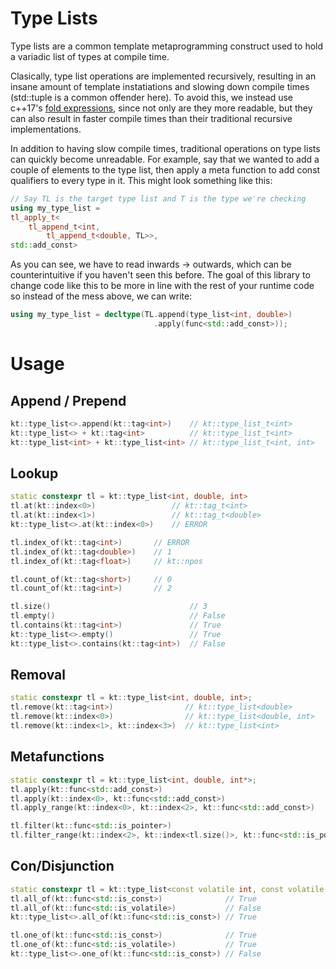# Type Lists

Type lists are a common template metaprogramming construct used to hold a variadic list of types at compile time.

Clasically, type list operations are implemented recursively, resulting in an insane amount of template instatiations and slowing down compile times (std::tuple is a common offender here). To avoid this, we instead use c++17's [fold expressions](https://en.cppreference.com/w/cpp/language/fold), since not only are they more readable, but they can also result in faster compile times than their traditional recursive implementations.

In addition to having slow compile times, traditional operations on type lists can quickly become unreadable. For example, say that we wanted to add a couple of elements to the type list, then apply a meta function to add const qualifiers to every type in it. This might look something like this:
```cxx
// Say TL is the target type list and T is the type we're checking
using my_type_list = 
tl_apply_t<
    tl_append_t<int, 
        tl_append_t<double, TL>>, 
std::add_const>
```
As you can see, we have to read inwards -> outwards, which can be counterintuitive if you haven't seen this before. The goal of this library to change code like this to be more in line with the rest of your runtime code so instead of the mess above, we can write:
```cxx
using my_type_list = decltype(TL.append(type_list<int, double>)
                                .apply(func<std::add_const>));
```

# Usage

## Append / Prepend
```cxx
kt::type_list<>.append(kt::tag<int>)    // kt::type_list_t<int>
kt::type_list<> + kt::tag<int>          // kt::type_list_t<int>
kt::type_list<int> + kt::type_list<int> // kt::type_list_t<int, int>
```

## Lookup
```cxx
static constexpr tl = kt::type_list<int, double, int>
tl.at(kt::index<0>)                 // kt::tag_t<int>
tl.at(kt::index<1>)                 // kt::tag_t<double>
kt::type_list<>.at(kt::index<0>)    // ERROR

tl.index_of(kt::tag<int>)       // ERROR
tl.index_of(kt::tag<double>)    // 1
tl.index_of(kt::tag<float>)     // kt::npos

tl.count_of(kt::tag<short>)     // 0
tl.count_of(kt::tag<int>)       // 2

tl.size()                               // 3
tl.empty()                              // False
tl.contains(kt::tag<int>)               // True
kt::type_list<>.empty()                 // True
kt::type_list<>.contains(kt::tag<int>)  // False
```

## Removal
```cxx
static constexpr tl = kt::type_list<int, double, int>;
tl.remove(kt::tag<int>)                // kt::type_list<double>
tl.remove(kt::index<0>)                // kt::type_list<double, int>
tl.remove(kt::index<1>, kt::index<3>)  // kt::type_list<int>
```

## Metafunctions
```cxx
static constexpr tl = kt::type_list<int, double, int*>;
tl.apply(kt::func<std::add_const>)                                      // kt::type_list<const int, const double, int* const>
tl.apply(kt::index<0>, kt::func<std::add_const>)                        // kt::type_list<const int, double, int*>
tl.apply_range(kt::index<0>, kt::index<2>, kt::func<std::add_const>)    // kt::type_list<const int, const double, int* const>

tl.filter(kt::func<std::is_pointer>)                                            // kt::type_list<int*>
tl.filter_range(kt::index<2>, kt::index<tl.size()>, kt::func<std::is_pointer>)  // kt::type_list<int, double, int*>
```

## Con/Disjunction
```cxx
static constexpr tl = kt::type_list<const volatile int, const volatile double, const float>;
tl.all_of(kt::func<std::is_const>)              // True
tl.all_of(kt::func<std::is_volatile>)           // False
kt::type_list<>.all_of(kt::func<std::is_const>) // True

tl.one_of(kt::func<std::is_const>)              // True
tl.one_of(kt::func<std::is_volatile>)           // True
kt::type_list<>.one_of(kt::func<std::is_const>) // False
```